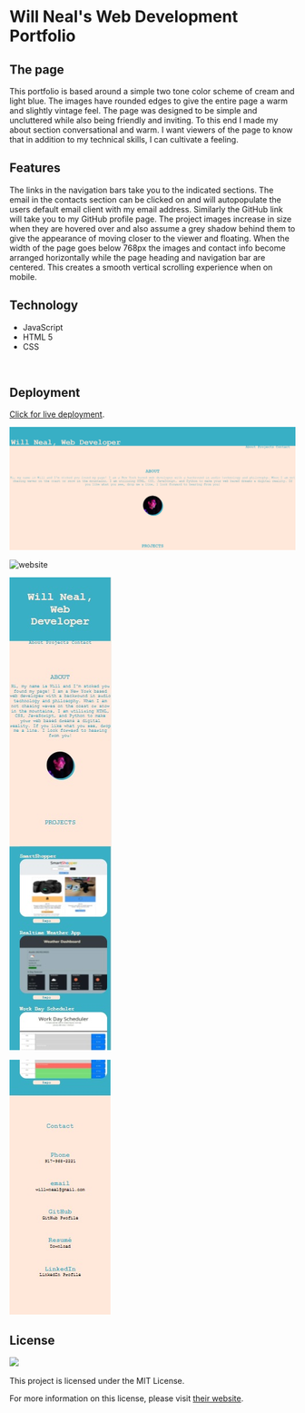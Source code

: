 # Will Neal's Web Development Portfolio

## The page

This portfolio is based around a simple two tone color scheme of cream and light blue. The images have rounded edges to give the entire page a warm and slightly vintage feel. The page was designed to be simple and uncluttered while also being friendly and inviting. To this end I made my about section conversational and warm. I want viewers of the page to know that in addition to my technical skills, I can cultivate a feeling. 

## Features

The links in the navigation bars take you to the indicated sections. The email in the contacts section can be clicked on and will autopopulate the users default email client with my email address. Similarly the GitHub link will take you to my GitHub profile page. The project images increase in size when they are hovered over and also assume a grey shadow behind them to give the appearance of moving closer to the viewer and floating. When the width of the page goes below 768px the images and contact info become arranged horizontally while the page heading and navigation bar are centered. This creates a smooth vertical scrolling experience when on mobile. 

## Technology

<ul>
    <li>JavaScript</li>
    <li>HTML 5</li>
    <li>CSS</li>
</ul>

<br>

## Deployment
[Click for live deployment](https://will-neal.github.io/Will-Neals-Web-Development-Portfolio/).
<br>

![website](https://github.com/Will-Neal/WWN-Web-Portfolio/blob/main/assets/images/webpage-pc-view.jpg?raw=true)

![website](https://github.com/Will-Neal/Will-Neals-Web-Development-Portfolio/blob/main/assets/images/webpage-pc-view2.jpg?raw=true)

![website](https://github.com/Will-Neal/WWN-Web-Portfolio/blob/main/assets/images/webpage-mobile-view.jpg?raw=true)

![website](https://github.com/Will-Neal/WWN-Web-Portfolio/blob/main/assets/images/webpage-mobile-view2.jpg?raw=true)

## License

<img src="https://img.shields.io/badge/license-MIT-red">
  
This project is licensed under the MIT License.

For more information on this license, please visit [their website](https://www.mit.edu/~amini/LICENSE.md).